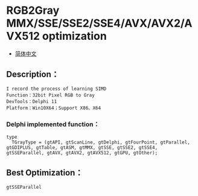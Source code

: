 # RGB2Gray MMX/SSE/SSE2/SSE4/AVX/AVX2/AVX512 optimization

- [简体中文](readmeCN.md)

## Description：
    I record the process of learning SIMD
    Function：32bit Pixel RGB to Gray
    DevTools：Delphi 11
    Platform：Win10X64；Support X86、X64

### Delphi implemented function：
```
type
  TGrayType = (gtAPI, gtScanLine, gtDelphi, gtFourPoint, gtParallel, gtGDIPLUS, gtTable, gtASM, gtMMX, gtSSE, gtSSE2, gtSSE4, gtSSEParallel, gtAVX, gtAVX2, gtAVX512, gtGPU, gtOther);
```
## Best Optimization： 
    gtSSEParallel
  
